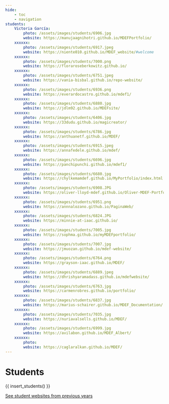 ```yaml
---
hide:
    - toc
    - navigation
students:
    Victoria García:
        photo: /assets/images/students/6906.jpg
        website: https://manujaagnihotri.github.io/MDEFPortfolio/
    xxxxxx:
        photo: /assets/images/students/6917.jpeg
        website: https://niente010.github.io/MDEF_website/#welcome
    xxxxxx:
        photo: /assets/images/students/7000.png
        website: https://floraroseberkowitz.github.io/
    xxxxxx:
        photo: /assets/images/students/6751.jpeg
        website: https://vania-bisbal.github.io/repo-website/
    xxxxxx:
        photo: /assets/images/students/6936.png
        website: https://everardocastro.github.io/mdef1/
    xxxxxx:
        photo: /assets/images/students/6880.jpg
        website: https://jdlm92.github.io/MDEFsite/
    xxxxxx:
        photo: /assets/images/students/6406.jpg
        website: https://33dudu.github.io/magicreator/
    xxxxxx:
        photo: /assets/images/students/6786.jpg
        website: https://anthuanetf.github.io/MDEF/
    xxxxxx:
        photo: /assets/images/students/6915.jpeg
        website: https://annafedele.github.io/mdef/
    xxxxxx:
        photo: /assets/images/students/6696.jpg
        website: https://panchipunchi.github.io/mdef1/
    xxxxxx:
        photo: /assets/images/students/6680.jpg
        website: https://chylkemamdef.github.io/MyPortfolio/index.html
    xxxxxx:
        photo: /assets/images/students/6908.JPG
        website: https://oliver-lloyd-mdef.github.io/Oliver-MDEF-Portfolio/
    xxxxxx:
        photo: /assets/images/students/6951.png
        website: https://annnalozano.github.io/PaginaWeb/ 
    xxxxxx:
        photo: /assets/images/students/6824.JPG
        website: https://minnie-at-iaac.github.io/
    xxxxxx:
        photo: /assets/images/students/7005.jpg
        website: https://sophma.github.io/myMDEFportfolio/
    xxxxxx:
        photo: /assets/images/students/7007.jpg
        website: https://jmuozan.github.io/mdef-website/
    xxxxxx:
        photo: /assets/images/students/6764.png
        website: https://grayson-iaac.github.io/MDEF/
    xxxxxx:
        photo: /assets/images/students/6889.jpeg
        website: https://dhrishyaramadass.github.io/mdefwebsite/
    xxxxxx:
        photo: /assets/images/students/6763.jpg
        website: https://carmenrobres.github.io/portfolio/
    xxxxxx:
        photo: /assets/images/students/6837.jpg
        website: https://marius-schairer.github.io/MDEF_Documentation/
    xxxxxx: 
        photo: /assets/images/students/7035.jpg
        website: https://nuriavalsells.github.io/MDEF/
    xxxxxx:
        photo: /assets/images/students/6999.jpg
        website: https://avilabon.github.io/MDEF_Albert/
    xxxxxx:
        photo: 
        website: https://caglaralkan.github.io/MDEF/
---
```


# Students

{{ insert_students() }}


<div class="button-container">

<a class="md-button" href="https://efdia20212.gitlab.io/efdia2021/">See student websites from previous years</a>

</div>